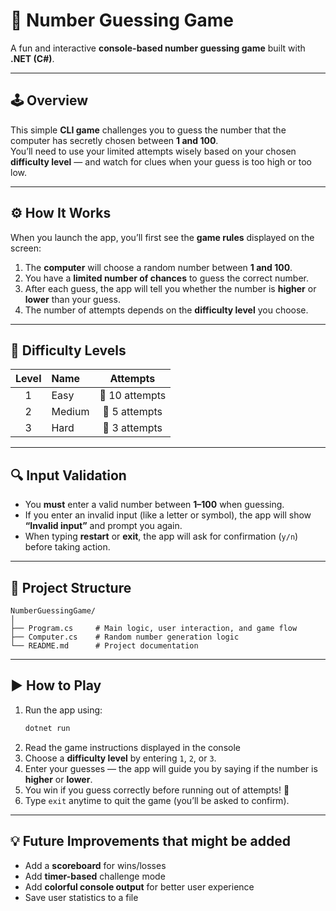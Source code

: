 # 🎯 Number Guessing Game

A fun and interactive **console-based number guessing game** built with **.NET (C#)**.

---

## 🕹️ Overview

This simple **CLI game** challenges you to guess the number that the computer has secretly chosen between **1 and 100**.  
You’ll need to use your limited attempts wisely based on your chosen **difficulty level** — and watch for clues when your guess is too high or too low.

---

## ⚙️ How It Works

When you launch the app, you’ll first see the **game rules** displayed on the screen:

1. The **computer** will choose a random number between **1 and 100**.  
2. You have a **limited number of chances** to guess the correct number.  
3. After each guess, the app will tell you whether the number is **higher** or **lower** than your guess.  
4. The number of attempts depends on the **difficulty level** you choose.  

---

## 💪 Difficulty Levels

| Level | Name | Attempts |
|:------:|:-----|:----------:|
| 1 | Easy | 🎯 10 attempts |
| 2 | Medium | 🎯 5 attempts |
| 3 | Hard | 🎯 3 attempts |

---

## 🔍 Input Validation

- You **must** enter a valid number between **1–100** when guessing.  
- If you enter an invalid input (like a letter or symbol), the app will show **“Invalid input”** and prompt you again.  
- When typing **restart** or **exit**, the app will ask for confirmation (`y/n`) before taking action.

---

## 🧩 Project Structure

```
NumberGuessingGame/
│
├── Program.cs     # Main logic, user interaction, and game flow
├── Computer.cs    # Random number generation logic
└── README.md      # Project documentation
```

---

## ▶️ How to Play

1. Run the app using:
   ```bash
   dotnet run
   ```
2. Read the game instructions displayed in the console
3. Choose a **difficulty level** by entering `1`, `2`, or `3`.  
4. Enter your guesses — the app will guide you by saying if the number is **higher** or **lower**.  
5. You win if you guess correctly before running out of attempts! 🎉  
6. Type `exit` anytime to quit the game (you’ll be asked to confirm).

---

## 💡 Future Improvements that might be added

- Add a **scoreboard** for wins/losses  
- Add **timer-based** challenge mode  
- Add **colorful console output** for better user experience  
- Save user statistics to a file  

